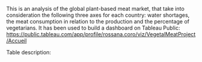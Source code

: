 This is an analysis of the global plant-based meat market, that take into consideration the following three axes for each country: 
water shortages, the meat consumption in relation to the production and the percentage of vegetarians. 
It has been used to build a dashboard on Tableau Public: 
https://public.tableau.com/app/profile/rossana.coro/viz/VegetalMeatProject/Accueil

Table description:
